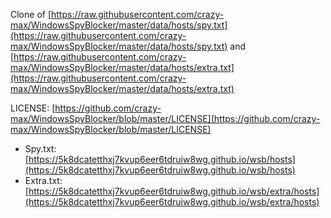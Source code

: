 Clone of [https://raw.githubusercontent.com/crazy-max/WindowsSpyBlocker/master/data/hosts/spy.txt](https://raw.githubusercontent.com/crazy-max/WindowsSpyBlocker/master/data/hosts/spy.txt)
and [https://raw.githubusercontent.com/crazy-max/WindowsSpyBlocker/master/data/hosts/extra.txt](https://raw.githubusercontent.com/crazy-max/WindowsSpyBlocker/master/data/hosts/extra.txt)

LICENSE: [https://github.com/crazy-max/WindowsSpyBlocker/blob/master/LICENSE](https://github.com/crazy-max/WindowsSpyBlocker/blob/master/LICENSE)

- Spy.txt: [https://5k8dcatetthxj7kvup6eer6tdruiw8wg.github.io/wsb/hosts](https://5k8dcatetthxj7kvup6eer6tdruiw8wg.github.io/wsb/hosts)
- Extra.txt: [https://5k8dcatetthxj7kvup6eer6tdruiw8wg.github.io/wsb/extra/hosts](https://5k8dcatetthxj7kvup6eer6tdruiw8wg.github.io/wsb/extra/hosts)

